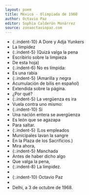```yaml
---
layout: poem
title: México - Olimpiada de 1968
author: Octavio Paz
editor: Sophia Calderón Monárrez
source: zonaoctaviopaz.com
---
```


- {:.indent-10} A Dore y Adja Yunkers
- La limpidez
- {:.indent-5} (Quizá valga la pena
- Escribirlo sobre la limpieza
- De esta hoja)
- {:.indent-6} No es límpida:
- Es una rabia
- {:.indent-5} (Amarilla y negra
- Acumulación de bilis en español)
- Extendida sobre la página.
- ¿Por qué?
- {:.indent-5} La vergüenza es ira
- Vuela contra uno mismo:
- {:.indent-10} Si
- Una nación entera se avergüenza
- Es león que se agazapa
- Para saltar.
- {:.indent-5} (Los empleados
- Municipales lavan la sangre
- En la Plaza de los Sacrificios.)
- Mira ahora,
- {:.indent-5} Manchada
- Antes de haber dicho algo
- Que valga la pena,
- {:.indent-8} La limpidez.
- 
- {:.indent-10} Octavio Paz
- 
- Delhi, a 3 de octubre de 1968.
